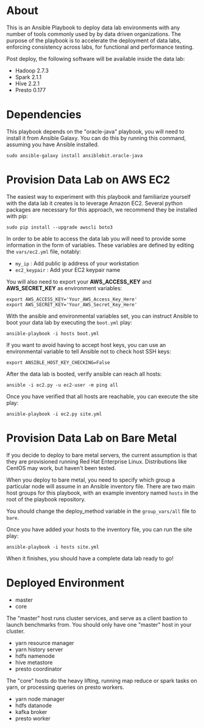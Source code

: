 # About

This is an Ansible Playbook to deploy data lab environments with any number of
tools commonly used by by data driven organizations. The purpose of the playbook
is to accelerate the deployment of data labs, enforcing consistency across labs,
for functional and performance testing.

Post deploy, the following software will be available inside the data lab:

* Hadoop 2.7.3
* Spark 2.1.1
* Hive 2.2.1
* Presto 0.177

# Dependencies

This playbook depends on the "oracle-java" playbook, you will need to install
it from Ansible Galaxy. You can do this by running this command, assuming you
have Ansible installed.

```sudo ansible-galaxy install ansiblebit.oracle-java```

# Provision Data Lab on AWS EC2

The easiest way to experiment with this playbook and familiarize yourself with
the data lab it creates is to leverage Amazon EC2. Several python packages are
necessary for this approach, we recommend they be installed with pip:

```sudo pip install --upgrade awscli boto3```

In order to be able to access the data lab you will need to provide some
information in the form of variables. These variables are defined by editing
the ``vars/ec2.yml`` file, notably:

   - ``my_ip`` : Add public ip address of your workstation
   - ``ec2_keypair`` : Add your EC2 keypair name

You will also need to export your **AWS_ACCESS_KEY** and **AWS_SECRET_KEY** as
environment variables:

```
export AWS_ACCESS_KEY='Your_AWS_Access_Key_Here'
export AWS_SECRET_KEY='Your_AWS_Secret_Key_Here'
```

With the ansible and environmental variables set, you can instruct Ansible to
boot your data lab by executing the ``boot.yml`` play:

```ansible-playbook -i hosts boot.yml```

If you want to avoid having to accept host keys, you can use an environmental
variable to tell Ansible not to check host SSH keys:

```export ANSIBLE_HOST_KEY_CHECKING=False```

After the data lab is booted, verify ansible can reach all hosts:

```ansible -i ec2.py -u ec2-user -m ping all```

Once you have verified that all hosts are reachable, you can execute the site
play:

```ansible-playbook -i ec2.py site.yml```

# Provision Data Lab on Bare Metal

If you decide to deploy to bare metal servers, the current assumption is that
they are provisioned running Red Hat Enterprise Linux. Distributions like
CentOS may work, but haven't been tested.

When you deploy to bare metal, you need to specify which group a particular
node will assume in an Ansible inventory file. There are two main host groups
for this playbook, with an example inventory named ``hosts`` in the root of the
playbook repository.

You should change the deploy_method variable in the ``group_vars/all`` file to
``bare``.

Once you have added your hosts to the inventory file, you can run the site
play:

```ansible-playbook -i hosts site.yml```

When it finishes, you should have a complete data lab ready to go!

# Deployed Environment

* master 
* core

The "master" host runs cluster services, and serve as a client bastion to launch
benchmarks from. You should only have one "master" host in your cluster.

* yarn resource manager
* yarn history server
* hdfs namenode
* hive metastore
* presto coordinator

The "core" hosts do the heavy lifting, running map reduce or spark tasks on
yarn, or processing queries on presto workers.

* yarn node manager
* hdfs datanode
* kafka broker
* presto worker

